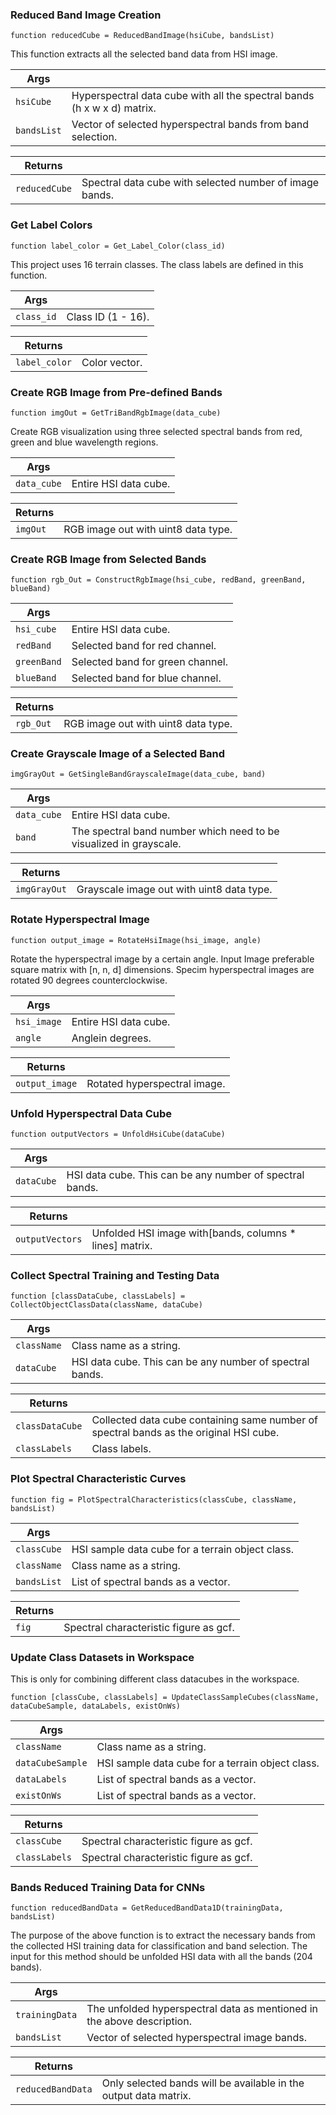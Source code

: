 ### Reduced Band Image Creation

    function reducedCube = ReducedBandImage(hsiCube, bandsList)

This function extracts all the selected band data from HSI image.

|Args||
|--------|----------|
|`hsiCube` | Hyperspectral data cube with all the spectral bands (h x w x d) matrix.|
|`bandsList` | Vector of selected hyperspectral bands from band selection. |       
        
|Returns||
|--------|----------|
|`reducedCube` | Spectral data cube with selected number of image bands.|

### Get Label Colors

    function label_color = Get_Label_Color(class_id)

This project uses 16 terrain classes. The class labels are defined in this function.

|Args||
|--------|----------|
|`class_id` | Class ID (1 - 16).|   
        
|Returns||
|--------|----------|
|`label_color` | Color vector.|


### Create RGB Image from Pre-defined Bands

    function imgOut = GetTriBandRgbImage(data_cube)

Create RGB visualization using three selected spectral bands from red, green and blue wavelength regions.

|Args||
|--------|----------|
|`data_cube` | Entire HSI data cube.|   
        
|Returns||
|--------|----------|
|`imgOut` | RGB image out with uint8 data type.|


### Create RGB Image from Selected Bands

    function rgb_Out = ConstructRgbImage(hsi_cube, redBand, greenBand, blueBand)

|Args||
|--------|----------|
|`hsi_cube` | Entire HSI data cube.|   
|`redBand` | Selected band for red channel.|
|`greenBand` | Selected band for green channel.|
|`blueBand` | Selected band for blue channel.|
        
|Returns||
|--------|----------|
|`rgb_Out` | RGB image out with uint8 data type.|


### Create Grayscale Image of a Selected Band

    imgGrayOut = GetSingleBandGrayscaleImage(data_cube, band)

|Args||
|--------|----------|
|`data_cube` | Entire HSI data cube.| 
|`band` | The spectral band number which need to be visualized in grayscale.|   
        
|Returns||
|--------|----------|
|`imgGrayOut` | Grayscale image out with uint8 data type.|


### Rotate Hyperspectral Image

    function output_image = RotateHsiImage(hsi_image, angle)

Rotate the hyperspectral image by a certain angle. Input Image preferable square matrix with [n, n, d] dimensions.
Specim hyperspectral images are rotated 90 degrees counterclockwise.

|Args||
|--------|----------|
|`hsi_image` | Entire HSI data cube.| 
|`angle` | Anglein degrees.|   
        
|Returns||
|--------|----------|
|`output_image` | Rotated hyperspectral image.|

### Unfold Hyperspectral Data Cube

    function outputVectors = UnfoldHsiCube(dataCube)

|Args||
|--------|----------|
|`dataCube` | HSI data cube. This can be any number of spectral bands.| 
        
|Returns||
|--------|----------|
|`outputVectors` | Unfolded HSI image with[bands, columns * lines] matrix.|

### Collect Spectral Training and Testing Data

    function [classDataCube, classLabels] =  CollectObjectClassData(className, dataCube)

|Args||
|--------|----------|
|`className` | Class name as a string.|
|`dataCube` | HSI data cube. This can be any number of spectral bands.| 
        
|Returns||
|--------|----------|
|`classDataCube` | Collected data cube containing same number of spectral bands as the original HSI cube.|
|`classLabels` | Class labels.| 

### Plot Spectral Characteristic Curves

    function fig = PlotSpectralCharacteristics(classCube, className, bandsList)

|Args||
|--------|----------|
|`classCube` | HSI sample data cube for a terrain object class.| 
|`className` | Class name as a string.|
|`bandsList` | List of spectral bands as a vector.|
        
|Returns||
|--------|----------|
|`fig` | Spectral characteristic figure as gcf.|

### Update Class Datasets in Workspace

This is only for combining different class datacubes in the workspace.

    function [classCube, classLabels] = UpdateClassSampleCubes(className, dataCubeSample, dataLabels, existOnWs)

|Args||
|--------|----------|
|`className` | Class name as a string.|
|`dataCubeSample` | HSI sample data cube for a terrain object class.| 
|`dataLabels` | List of spectral bands as a vector.|
|`existOnWs` | List of spectral bands as a vector.|
        
|Returns||
|--------|----------|
|`classCube` | Spectral characteristic figure as gcf.|
|`classLabels` | Spectral characteristic figure as gcf.|

### Bands Reduced Training Data for CNNs

    function reducedBandData = GetReducedBandData1D(trainingData, bandsList)

The purpose of the above function is to extract the necessary bands from the collected HSI training data for classification and band selection. The input for this method should be unfolded HSI data with all the bands (204 bands).

|Args||
|--------|----------|
|`trainingData` | The unfolded hyperspectral data as mentioned in the above description.|
|`bandsList`| Vector of selected hyperspectral image bands.|       
      
|Returns||
|--------|----------|
|`reducedBandData`| Only selected bands will be available in the output data matrix.| 


